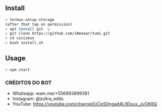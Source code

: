 
## Install


```bash
> termux-setup-storage
(after that tap on permission)
> apt install git -y
> git clone https://github.com/iNeeaar/tumi.git
> cd vinizeus
> bash install.sh
```

## Usage

```bash
> npm start
```


### CRÉDITOS DO BOT

- Whatsapp: wam.me/+556993899391
- Instagram: @zultra_edits
- YouTube: https://youtube.com/channel/UCpS0ngad4LjtDoux_JvOK6Q
